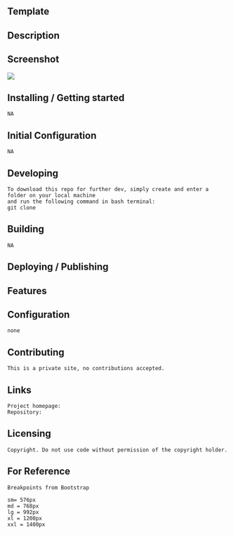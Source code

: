 ## Template

## Description

## Screenshot
  
<img src="./assets/images/screencaps/Capture.PNG " />

## Installing / Getting started

    NA


## Initial Configuration

    NA 

## Developing

    To download this repo for further dev, simply create and enter a folder on your local machine   
    and run the following command in bash terminal:  
    git clone


## Building
    NA

## Deploying / Publishing


## Features
    

## Configuration

    none  

## Contributing

    This is a private site, no contributions accepted.  

## Links

    Project homepage: 
    Repository: 

## Licensing

    Copyright. Do not use code without permission of the copyright holder.  

## For Reference

    Breakpoints from Bootstrap
   
    sm= 576px
    md = 768px
    lg = 992px
    xl = 1200px
    xxl = 1400px


